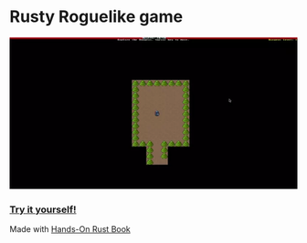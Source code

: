 # Rusty Roguelike game

![video](./demo.webp)

### [Try it yourself!](https://ivda.dev/rusty-roguelike/)

Made with [Hands-On Rust Book](https://hands-on-rust.com/)
